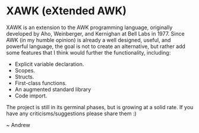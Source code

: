 # XAWK (eXtended AWK)

XAWK is an extension to the AWK programming language, originally developed by Aho, Weinberger, and Kernighan at Bell Labs in 1977. Since AWK (in my humble opinion) is already a well designed, useful, and powerful language, the goal is not to create an alternative, but rather add some features that I think would further the functionality, including:

* Explicit variable declaration.
* Scopes.
* Structs.
* First-class functions.
* An augmented standard library
* Code import.

The project is still in its germinal phases, but is growing at a solid rate. If you have any criticisms/suggestions please share them :)

~ Andrew
